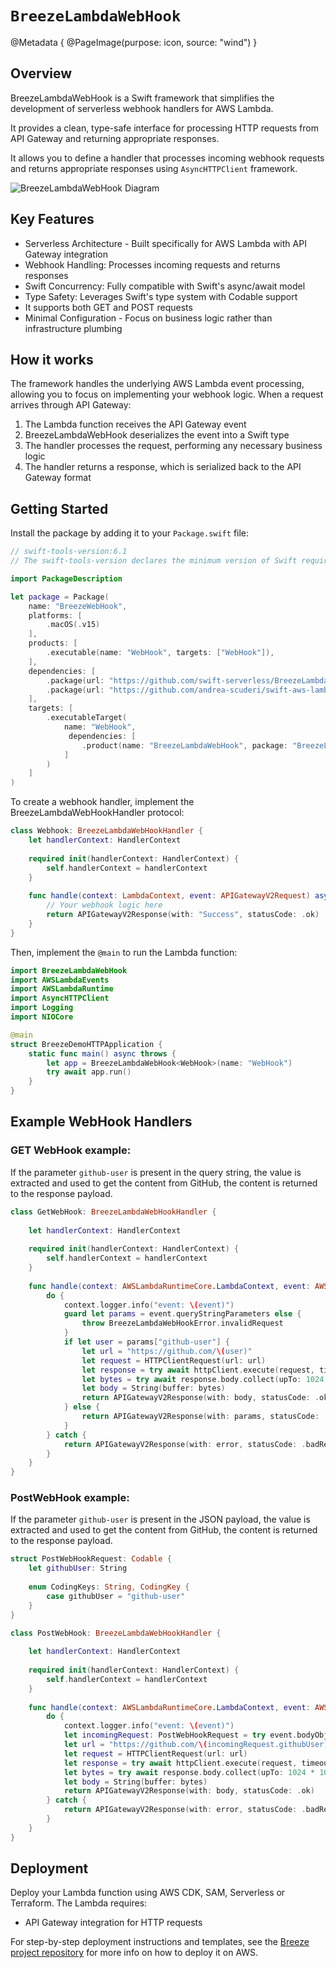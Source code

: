 # ``BreezeLambdaWebHook``

@Metadata { 
   @PageImage(purpose: icon, source: "wind")
}

## Overview

BreezeLambdaWebHook is a Swift framework that simplifies the development of serverless webhook handlers for AWS Lambda.

It provides a clean, type-safe interface for processing HTTP requests from API Gateway and returning appropriate responses.

It allows you to define a handler that processes incoming webhook requests and returns appropriate responses using `AsyncHTTPClient` framework.

![BreezeLambdaWebHook Diagram](webhook)

## Key Features

- Serverless Architecture - Built specifically for AWS Lambda with API Gateway integration
- Webhook Handling: Processes incoming requests and returns responses
- Swift Concurrency: Fully compatible with Swift's async/await model
- Type Safety: Leverages Swift's type system with Codable support
- It supports both GET and POST requests
- Minimal Configuration - Focus on business logic rather than infrastructure plumbing

## How it works

The framework handles the underlying AWS Lambda event processing, allowing you to focus on implementing your webhook logic. When a request arrives through API Gateway:

1. The Lambda function receives the API Gateway event
2. BreezeLambdaWebHook deserializes the event into a Swift type
3. The handler processes the request, performing any necessary business logic
4. The handler returns a response, which is serialized back to the API Gateway format

## Getting Started

Install the package by adding it to your `Package.swift` file:

```swift
// swift-tools-version:6.1
// The swift-tools-version declares the minimum version of Swift required to build this package.

import PackageDescription

let package = Package(
    name: "BreezeWebHook",
    platforms: [
        .macOS(.v15)
    ],
    products: [
        .executable(name: "WebHook", targets: ["WebHook"]),
    ],
    dependencies: [
        .package(url: "https://github.com/swift-serverless/BreezeLambdaWebHook.git", branch: "main"),
        .package(url: "https://github.com/andrea-scuderi/swift-aws-lambda-runtime.git", branch: "main"),
    ],
    targets: [
        .executableTarget(
            name: "WebHook",
             dependencies: [
                .product(name: "BreezeLambdaWebHook", package: "BreezeLambdaWebHook"),
            ]
        )
    ]
)
```
 
To create a webhook handler, implement the BreezeLambdaWebHookHandler protocol:

```swift
class Webhook: BreezeLambdaWebHookHandler {
    let handlerContext: HandlerContext
    
    required init(handlerContext: HandlerContext) {
        self.handlerContext = handlerContext
    }
    
    func handle(context: LambdaContext, event: APIGatewayV2Request) async -> APIGatewayV2Response {
        // Your webhook logic here
        return APIGatewayV2Response(with: "Success", statusCode: .ok)
    }
}
```

Then, implement the `@main` to run the Lambda function:
```swift
import BreezeLambdaWebHook
import AWSLambdaEvents
import AWSLambdaRuntime
import AsyncHTTPClient
import Logging
import NIOCore

@main
struct BreezeDemoHTTPApplication {
    static func main() async throws {
        let app = BreezeLambdaWebHook<WebHook>(name: "WebHook")
        try await app.run()
    }
}
```

## Example WebHook Handlers

### GET WebHook example:

If the parameter `github-user` is present in the query string, the value is extracted and used to get the content from GitHub, the content is returned to the response payload.

```swift
class GetWebHook: BreezeLambdaWebHookHandler {
    
    let handlerContext: HandlerContext
    
    required init(handlerContext: HandlerContext) {
        self.handlerContext = handlerContext
    }
    
    func handle(context: AWSLambdaRuntimeCore.LambdaContext, event: AWSLambdaEvents.APIGatewayV2Request) async -> AWSLambdaEvents.APIGatewayV2Response {
        do {
            context.logger.info("event: \(event)")
            guard let params = event.queryStringParameters else {
                throw BreezeLambdaWebHookError.invalidRequest
            }
            if let user = params["github-user"] {
                let url = "https://github.com/\(user)"
                let request = HTTPClientRequest(url: url)
                let response = try await httpClient.execute(request, timeout: .seconds(3))
                let bytes = try await response.body.collect(upTo: 1024 * 1024) // 1 MB Buffer
                let body = String(buffer: bytes)
                return APIGatewayV2Response(with: body, statusCode: .ok)
            } else {
                return APIGatewayV2Response(with: params, statusCode: .ok)
            }
        } catch {
            return APIGatewayV2Response(with: error, statusCode: .badRequest)
        }
    }
}
```

### PostWebHook example:

If the parameter `github-user` is present in the JSON payload, the value is extracted and used to get the content from GitHub, the content is returned to the response payload.

```swift
struct PostWebHookRequest: Codable {
    let githubUser: String
    
    enum CodingKeys: String, CodingKey {
        case githubUser = "github-user"
    }
}

class PostWebHook: BreezeLambdaWebHookHandler {
    
    let handlerContext: HandlerContext
    
    required init(handlerContext: HandlerContext) {
        self.handlerContext = handlerContext
    }
    
    func handle(context: AWSLambdaRuntimeCore.LambdaContext, event: AWSLambdaEvents.APIGatewayV2Request) async -> AWSLambdaEvents.APIGatewayV2Response {
        do {
            context.logger.info("event: \(event)")
            let incomingRequest: PostWebHookRequest = try event.bodyObject()
            let url = "https://github.com/\(incomingRequest.githubUser)"
            let request = HTTPClientRequest(url: url)
            let response = try await httpClient.execute(request, timeout: .seconds(3))
            let bytes = try await response.body.collect(upTo: 1024 * 1024) // 1 MB Buffer
            let body = String(buffer: bytes)
            return APIGatewayV2Response(with: body, statusCode: .ok)
        } catch {
            return APIGatewayV2Response(with: error, statusCode: .badRequest)
        }
    }
}
```

## Deployment

Deploy your Lambda function using AWS CDK, SAM, Serverless or Terraform. The Lambda requires:

- API Gateway integration for HTTP requests

For step-by-step deployment instructions and templates, see the [Breeze project repository](https://github.com/swift-serverless/Breeze) for more info on how to deploy it on AWS.

